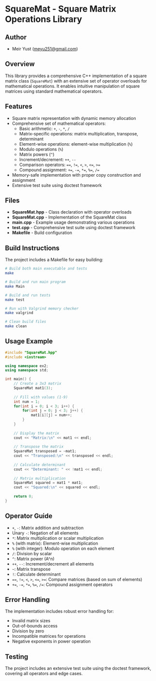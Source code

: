 # SquareMat - Square Matrix Operations Library

## Author
- Meir Yust (meyu251@gmail.com)

## Overview
This library provides a comprehensive C++ implementation of a square matrix class (`SquareMat`) with an extensive set of operator overloads for mathematical operations. It enables intuitive manipulation of square matrices using standard mathematical operators.

## Features
- Square matrix representation with dynamic memory allocation
- Comprehensive set of mathematical operators:
  - Basic arithmetic: `+`, `-`, `*`, `/`
  - Matrix-specific operations: matrix multiplication, transpose, determinant
  - Element-wise operations: element-wise multiplication (`%`)
  - Modulo operations (`%`)
  - Matrix powers (`^`)
  - Increment/decrement: `++`, `--`
  - Comparison operators: `==`, `!=`, `<`, `>`, `<=`, `>=`
  - Compound assignment: `+=`, `-=`, `*=`, `%=`, `/=`
- Memory-safe implementation with proper copy construction and assignment
- Extensive test suite using doctest framework

## Files
- **SquareMat.hpp** - Class declaration with operator overloads
- **SquareMat.cpp** - Implementation of the SquareMat class
- **main.cpp** - Example usage demonstrating various operations
- **test.cpp** - Comprehensive test suite using doctest framework
- **Makefile** - Build configuration

## Build Instructions
The project includes a Makefile for easy building:

```bash
# Build both main executable and tests
make

# Build and run main program
make Main

# Build and run tests
make test

# Run with Valgrind memory checker
make valgrind

# Clean build files
make clean
```

## Usage Example
```cpp
#include "SquareMat.hpp"
#include <iostream>

using namespace ex2;
using namespace std;

int main() {
    // Create a 3x3 matrix
    SquareMat mat1(3);
    
    // Fill with values (1-9)
    int num = 1;
    for(int i = 0; i < 3; i++) {
        for(int j = 0; j < 3; j++) {
            mat1[i][j] = num++;
        }
    }
    
    // Display the matrix
    cout << "Matrix:\n" << mat1 << endl;
    
    // Transpose the matrix
    SquareMat transposed = ~mat1;
    cout << "Transposed:\n" << transposed << endl;
    
    // Calculate determinant
    cout << "Determinant: " << !mat1 << endl;
    
    // Matrix multiplication
    SquareMat squared = mat1 * mat1;
    cout << "Squared:\n" << squared << endl;
    
    return 0;
}
```

## Operator Guide
- `+`, `-`: Matrix addition and subtraction
- Unary `-`: Negation of all elements
- `*`: Matrix multiplication or scalar multiplication
- `%` (with matrix): Element-wise multiplication
- `%` (with integer): Modulo operation on each element
- `/`: Division by scalar
- `^`: Matrix power (A^n)
- `++`, `--`: Increment/decrement all elements
- `~`: Matrix transpose
- `!`: Calculate determinant
- `==`, `!=`, `<`, `>`, `<=`, `>=`: Compare matrices (based on sum of elements)
- `+=`, `-=`, `*=`, `%=`, `/=`: Compound assignment operators

## Error Handling
The implementation includes robust error handling for:
- Invalid matrix sizes
- Out-of-bounds access
- Division by zero
- Incompatible matrices for operations
- Negative exponents in power operation

## Testing
The project includes an extensive test suite using the doctest framework, covering all operators and edge cases.
